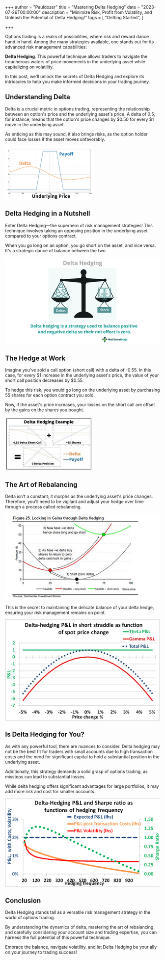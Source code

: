 +++
author = "Pauldozer"
title = "Mastering Delta Hedging"
date = "2023-07-26T00:00:00"
description = "Minimize Risk, Profit from Volatility, and Unleash the Potential of Delta Hedging!"
tags = [
    "Getting Started",
]

+++

Options trading is a realm of possibilities, where risk and reward dance hand in hand. Among the many strategies available, one stands out for its advanced risk management capabilities: 

**Delta Hedging**. 
This powerful technique allows traders to navigate the treacherous waters of price movements in the underlying asset while capitalizing on volatility. 

In this post, we'll unlock the secrets of Delta Hedging and explore its intricacies to help you make informed decisions in your trading journey.



## Understanding Delta
Delta is a crucial metric in options trading, representing the relationship between an option's price and the underlying asset's price. A delta of 0.5, for instance, means that the option's price changes by $0.50 for every $1 move in the underlying asset. 

As enticing as this may sound, it also brings risks, as the option holder could face losses if the asset moves unfavorably.

![Delta Hedging](images/payoff.png)

## Delta Hedging in a Nutshell
Enter Delta Hedging—the superhero of risk management strategies! This technique involves taking an opposing position in the underlying asset compared to your options contract.

When you go long on an option, you go short on the asset, and vice versa. It's a strategic dance of balance between the two.

![Delta Hedging](images/deltahedging.jpeg)

## The Hedge at Work
Imagine you've sold a call option (short call) with a delta of -0.55. In this case, for every $1 increase in the underlying asset's price, the value of your short call position decreases by $0.55. 

To hedge this risk, you would go long on the underlying asset by purchasing 55 shares for each option contract you sold. 

Now, if the asset's price increases, your losses on the short call are offset by the gains on the shares you bought.

![Delta Hedging](images/hedgingexample.png)

## The Art of Rebalancing
Delta isn't a constant; it morphs as the underlying asset's price changes. Therefore, you'll need to be vigilant and adjust your hedge over time through a process called rebalancing. 

![Delta Rebalancing](images/gains.png)

This is the secret to maintaining the delicate balance of your delta hedge, ensuring your risk management remains on point.

![Delta Straddle](images/straddle.png)

## Is Delta Hedging for You?
As with any powerful tool, there are nuances to consider. Delta hedging may not be the best fit for traders with small accounts due to high transaction costs and the need for significant capital to hold a substantial position in the underlying asset. 

Additionally, this strategy demands a solid grasp of options trading, as missteps can lead to substantial losses. 

While delta hedging offers significant advantages for large portfolios, it may add more risk and cost for smaller accounts.

![Delta Straddle](images/sharperatio.png)

## Conclusion
Delta Hedging stands tall as a versatile risk management strategy in the world of options trading. 

By understanding the dynamics of delta, mastering the art of rebalancing, and carefully considering your account size and trading expertise, you can harness the full potential of this powerful technique. 

Embrace the balance, navigate volatility, and let Delta Hedging be your ally on your journey to trading success!
